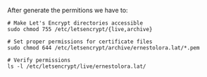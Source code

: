 After generate the permitions we have to:

```
# Make Let's Encrypt directories accessible
sudo chmod 755 /etc/letsencrypt/{live,archive}

# Set proper permissions for certificate files
sudo chmod 644 /etc/letsencrypt/archive/ernestolora.lat/*.pem

# Verify permissions
ls -l /etc/letsencrypt/live/ernestolora.lat/
```
